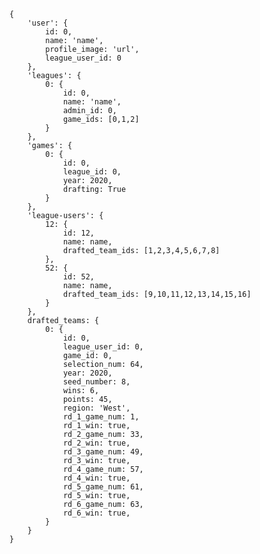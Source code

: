     { 
        'user': {
            id: 0,
            name: 'name',
            profile_image: 'url',
            league_user_id: 0
        },
        'leagues': {
            0: {
                id: 0,
                name: 'name',
                admin_id: 0,
                game_ids: [0,1,2]
            }
        },
        'games': {
            0: {
                id: 0,
                league_id: 0,
                year: 2020,
                drafting: True
            }
        },
        'league-users': {
            12: {
                id: 12,
                name: name,
                drafted_team_ids: [1,2,3,4,5,6,7,8]
            },
            52: {
                id: 52,
                name: name,
                drafted_team_ids: [9,10,11,12,13,14,15,16]
            }
        },
        drafted_teams: {
            0: {
                id: 0,
                league_user_id: 0,
                game_id: 0,
                selection_num: 64,
                year: 2020,
                seed_number: 8,
                wins: 6,
                points: 45,
                region: 'West',
                rd_1_game_num: 1,
                rd_1_win: true,
                rd_2_game_num: 33,
                rd_2_win: true,
                rd_3_game_num: 49,
                rd_3_win: true,
                rd_4_game_num: 57,
                rd_4_win: true,
                rd_5_game_num: 61,
                rd_5_win: true,
                rd_6_game_num: 63,
                rd_6_win: true,
            }
        }
    }